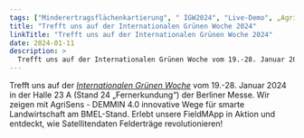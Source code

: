 ```yaml
---
tags: ["Minderertragsflächenkartierung", " IGW2024", "Live-Demo", „AgriSens – DEMMIN 4.0“, "Messe", "Nachhaltigkeit", "SmartFarming"]
title: "Trefft uns auf der Internationalen Grünen Woche 2024"
linkTitle: "Trefft uns auf der Internationalen Grünen Woche 2024"
date: 2024-01-11
description: >
  Trefft uns auf der Internationalen Grünen Woche vom 19.-28. Januar 2024 in der Halle 23 A (Stand 24 "Fernerkundung“) der Berliner Messe.
---
```



Trefft uns auf der _[Internationalen Grünen Woche](https://www.gruenewoche.de/)_ vom 19.-28. Januar 2024 in der Halle 23 A (Stand 24 „Fernerkundung“) der Berliner Messe. 
Wir zeigen mit AgriSens - DEMMIN 4.0 innovative Wege für smarte Landwirtschaft am BMEL-Stand. Erlebt unsere FieldMApp in Aktion und entdeckt, wie Satellitendaten Felderträge revolutionieren! 
